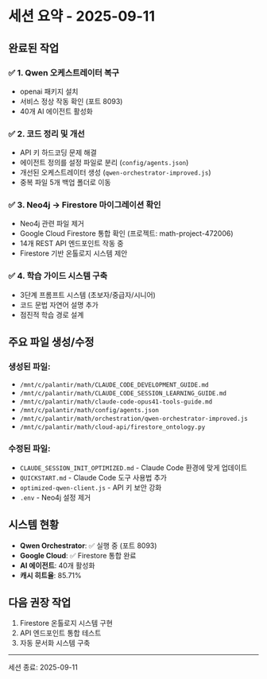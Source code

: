 # 세션 요약 - 2025-09-11

## 완료된 작업

### ✅ 1. Qwen 오케스트레이터 복구
- openai 패키지 설치
- 서비스 정상 작동 확인 (포트 8093)
- 40개 AI 에이전트 활성화

### ✅ 2. 코드 정리 및 개선
- API 키 하드코딩 문제 해결
- 에이전트 정의를 설정 파일로 분리 (`config/agents.json`)
- 개선된 오케스트레이터 생성 (`qwen-orchestrator-improved.js`)
- 중복 파일 5개 백업 폴더로 이동

### ✅ 3. Neo4j → Firestore 마이그레이션 확인
- Neo4j 관련 파일 제거
- Google Cloud Firestore 통합 확인 (프로젝트: math-project-472006)
- 14개 REST API 엔드포인트 작동 중
- Firestore 기반 온톨로지 시스템 제안

### ✅ 4. 학습 가이드 시스템 구축
- 3단계 프롬프트 시스템 (초보자/중급자/시니어)
- 코드 문법 자연어 설명 추가
- 점진적 학습 경로 설계

## 주요 파일 생성/수정

### 생성된 파일:
- `/mnt/c/palantir/math/CLAUDE_CODE_DEVELOPMENT_GUIDE.md`
- `/mnt/c/palantir/math/CLAUDE_CODE_SESSION_LEARNING_GUIDE.md`
- `/mnt/c/palantir/math/claude-code-opus41-tools-guide.md`
- `/mnt/c/palantir/math/config/agents.json`
- `/mnt/c/palantir/math/orchestration/qwen-orchestrator-improved.js`
- `/mnt/c/palantir/math/cloud-api/firestore_ontology.py`

### 수정된 파일:
- `CLAUDE_SESSION_INIT_OPTIMIZED.md` - Claude Code 환경에 맞게 업데이트
- `QUICKSTART.md` - Claude Code 도구 사용법 추가
- `optimized-qwen-client.js` - API 키 보안 강화
- `.env` - Neo4j 설정 제거

## 시스템 현황

- **Qwen Orchestrator**: ✅ 실행 중 (포트 8093)
- **Google Cloud**: ✅ Firestore 통합 완료
- **AI 에이전트**: 40개 활성화
- **캐시 히트율**: 85.71%

## 다음 권장 작업

1. Firestore 온톨로지 시스템 구현
2. API 엔드포인트 통합 테스트
3. 자동 문서화 시스템 구축

---
세션 종료: 2025-09-11